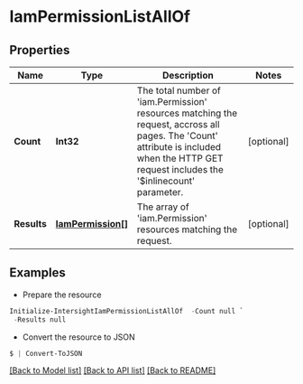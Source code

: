 # IamPermissionListAllOf
## Properties

Name | Type | Description | Notes
------------ | ------------- | ------------- | -------------
**Count** | **Int32** | The total number of &#39;iam.Permission&#39; resources matching the request, accross all pages. The &#39;Count&#39; attribute is included when the HTTP GET request includes the &#39;$inlinecount&#39; parameter. | [optional] 
**Results** | [**IamPermission[]**](IamPermission.md) | The array of &#39;iam.Permission&#39; resources matching the request. | [optional] 

## Examples

- Prepare the resource
```powershell
Initialize-IntersightIamPermissionListAllOf  -Count null `
 -Results null
```

- Convert the resource to JSON
```powershell
$ | Convert-ToJSON
```

[[Back to Model list]](../README.md#documentation-for-models) [[Back to API list]](../README.md#documentation-for-api-endpoints) [[Back to README]](../README.md)

